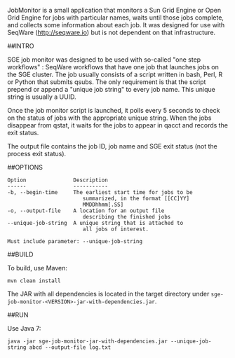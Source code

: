 JobMonitor is a small application that monitors a Sun Grid Engine or Open Grid Engine for jobs with
particular names, waits until those jobs complete, and collects some information about each job. It 
was designed for use with SeqWare (http://seqware.io) but is not dependent on that infrastructure.

##INTRO

SGE job monitor was designed to be used with so-called "one step workflows" : SeqWare workflows that
have one job that launches jobs on the SGE cluster. The job usually consists of a script written in 
bash, Perl, R or Python that submits qsubs. The only requirement is that the script prepend or 
append a "unique job string" to every job name. This unique string is usually a UUID.

Once the job monitor script is launched, it polls every 5 seconds to check on the status of jobs 
with the appropriate unique string. When the jobs disappear from qstat, it waits for the jobs to 
appear in qacct and records the exit status.

The output file contains the job ID, job name and SGE exit status (not the process exit status).


##OPTIONS

    Option               Description                           
    ------               -----------                           
    -b, --begin-time     The earliest start time for jobs to be
                            summarized, in the format [[CC]YY]  
                            MMDDhhmm[.SS]                       
    -o, --output-file    A location for an output file         
                            describing the finished jobs        
    --unique-job-string  A unique string that is attached to   
                            all jobs of interest.               

    Must include parameter: --unique-job-string

##BUILD

To build, use Maven:

    mvn clean install

The JAR with all dependencies is located in the target directory under `sge-job-monitor-<VERSION>-jar-with-dependencies.jar`.

##RUN

Use Java 7:

    java -jar sge-job-monitor-jar-with-dependencies.jar --unique-job-string abcd --output-file log.txt


